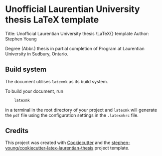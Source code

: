 # Unofficial Laurentian University thesis LaTeX template

Title: Unofficial Laurentian University thesis \LaTeX{} template
Author: Stephen Young

Degree (Abbr.) thesis in partial completion of Program at Laurentian University in Sudbury, Ontario.

## Build system

The document utilises `latexmk` as its build system.

To build your document, run

```bash
    latexmk
```

in a terminal in the root directory of your project and `latexmk` will generate
the `pdf` file using the configuration settings in the `.latexmkrc` file.

## Credits

This project was created with [Cookiecutter](https://github.com/cookiecutter/cookiecutter) and the [stephen-young/cookiecutter-latex-laurentian-thesis](https://github.com/stephen-young/cookiecutter-latex-laurentian-thesis) project template.
